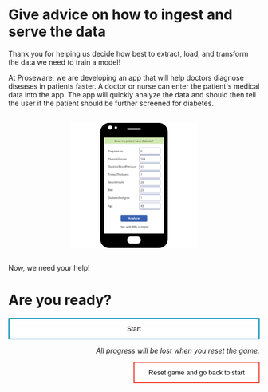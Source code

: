 <style>
.button  {
  border: none;
  color: black;
  width: 100%;
  padding: 12px 28px;
  background-color: white;
  border: 2px solid #008CBA;
  transition-duration: 0.4s;
}
.button:hover  {
  background-color: #008CBA;
  color: white; 
  border: 2px solid #008CBA;
}
.resetbutton  {
  border: none;
  color: black;
  float: right;
  padding: 12px 28px;
  background-color: white;
  border: 2px solid #f44336;
  transition-duration: 0.4s;
}
.resetbutton:hover  {
  background-color: #f44336;
  color: white; 
  border: 2px solid #f44336;
}
</style>

# Give advice on how to ingest and serve the data

Thank you for helping us decide how best to extract, load, and transform the data we need to train a model!

At Proseware, we are developing an app that will help doctors diagnose diseases in patients faster. A doctor or nurse can enter the patient's medical data into the app. The app will quickly analyze the data and should then tell the user if the patient should be further screened for diabetes.

<br>
<img style="display: block; margin-left: auto; margin-right: auto; width:50%;" src="./media/mock-up-app.png" alt="Screenshot of app. User can put in medical information and select the button to analyze the data. The app then tells the user whether a patient has diabetes.">
<br>

Now, we need your help! 

# Are you ready?

<button class="button" onclick="window.location.href='02';">Start</button>

<p style="text-align:right;"><i>All progress will be lost when you reset the game.</i></p>

<button class="resetbutton" onclick="window.location.href='../start-02-training';">Reset game and go back to start</button>

